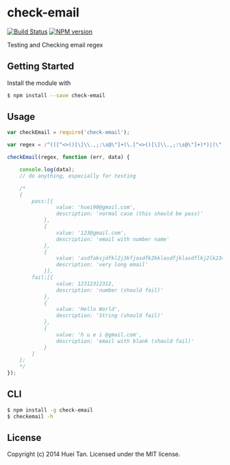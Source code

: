 # check-email
[![Build Status](https://secure.travis-ci.org/easy-node/check-email.png?branch=master)](http://travis-ci.org/easy-node/check-email)
[![NPM version](https://badge.fury.io/js/check-email.svg)](http://badge.fury.io/js/check-email)

Testing and Checking email regex

## Getting Started
Install the module with

```bash
$ npm install --save check-email
```

## Usage

```javascript
var checkEmail = require('check-email');

var regex = /^(([^<>()[\]\\.,;:\s@\"]+(\.[^<>()[\]\\.,;:\s@\"]+)*)|(\".+\"))@((\[[0-9]{1,3}\.[0-9]{1,3}\.[0-9]{1,3}\.[0-9]{1,3}\])|(([a-zA-Z\-0-9]+\.)+[a-zA-Z]{2,}))$/;

checkEmail(regex, function (err, data) {

    console.log(data);
    // do anything, especially for testing

    /*
    {
        pass:[{
                value: 'huei90@gmail.com',
                description: 'normal case (this should be pass)'
            },
            {
                value: '123@gmail.com',
                description: 'email with number name'
            },
            {
                value: 'asdfaksjdfkl2j3kfjasdfk2kklasdfjklasdflkj2lk234lkjasfdlk2j@gmail.com',
                description: 'very long email'
            }],
        fail:[{
                value: 12312312312,
                description: 'number (should fail)'
            },
            {
                value: 'Hello World',
                description: 'String (should fail)'
            },
            {
                value: 'h u e i @gmail.com',
                description: 'email with blank (should fail)'
            }
        ]
    };
    */
});
```

## CLI

```bash
$ npm install -g check-email
$ checkemail -h
```

## License
Copyright (c) 2014 Huei Tan. Licensed under the MIT license.
